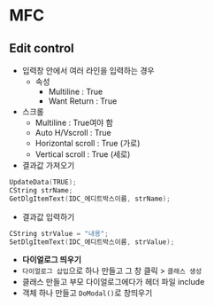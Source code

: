 # MFC

## Edit control

* 입력창 안에서 여러 라인을 입력하는 경우
  * 속성
    * Multiline : True
    * Want Return : True
* 스크롤
  * Multiline : True여야 함
  * Auto H/Vscroll : True
  * Horizontal scroll : True \(가로\)
  * Vertical scroll : True \(세로\)
* 결과값 가져오기

```cpp
UpdateData(TRUE);
CString strName;
GetDlgItemText(IDC_에디트박스이름, strName);
```

* 결과값 입력하기

```cpp
CString strValue = "내용";
SetDlgItemText(IDC_에디트박스이름, strValue);
```

* **다이얼로그 띄우기**
* `다이얼로그 삽입`으로 하나 만들고 그 창 클릭 &gt; `클래스 생성`
* 클래스 만들고 부모 다이얼로그에다가 헤더 파일 include
* 객체 하나 만들고 `DoModal()`로 창띄우기

